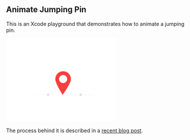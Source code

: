 ## Animate Jumping Pin
This is an Xcode playground that demonstrates how to animate a jumping pin.

<img src="pin_jump.gif" width="300"/>

The process behind it is described in a [recent blog post](http://www.blackdogfoundry.com/blog/animating-a-jumping-pin).
